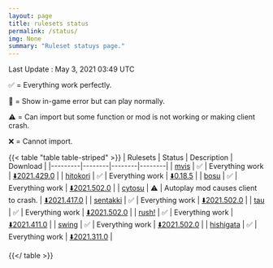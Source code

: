 ```yaml
---
layout: page
title: rulesets status
permalink: /status/
img: None
summary: "Ruleset statuys page."
---
```


Last Update : May 3, 2021 03:49 UTC

✅ = Everything work perfectly.

🔵 = Show in-game error but can play normally.

⚠️ = Can import but some function or mod is not working or making client crash.

❌ = Cannot import.

<!-- Use table style from https://discourse.gohugo.io/t/how-to-customise-tables/15661 -->

{{< table "table table-striped" >}}
| Rulesets  | Status | Description | Download |
|---------|--------|--------|--------|
| [mvis](/posts/mvis)  | ✅  | Everything work | [⬇️2021.429.0](https://github.com/EVAST9919/lazer-m-vis/releases/latest) |
| [hitokori](/posts/hitokori)  | ✅ | Everything work | [⬇️0.18.5](https://github.com/Flutterish/Hitokori/releases/latest) |
| [bosu](/posts/bosu)  | ✅ | Everything work | [⬇️2021.502.0](https://github.com/EVAST9919/bosu/releases/latest) |
| [cytosu](/posts/cytosu)  | ⚠️ | Autoplay mod causes client to crash. | [⬇️2021.417.0](https://github.com/GSculerlor/Cytosu/releases/tag/2021.417.0) |
| [sentakki](/posts/sentakki)  | ✅ | Everything work | [⬇️2021.502.0](https://github.com/LumpBloom7/sentakki/releases/) |
| [tau](/posts/tau)  | ✅ | Everything work | [⬇️2021.502.0](https://github.com/Altenhh/tau/releases/latest) |
| [rush!](/posts/rush)  | ✅ | Everything work | [⬇️2021.411.0](https://github.com/Beamographic/rush/releases/tag/2021.411.0) |
| [swing](/posts/swing)  | ✅ | Everything work | [⬇️2021.502.0](https://github.com/EVAST9919/lazer-swing/releases/latest) |
| [hishigata](/posts/hishigata)  | ✅ | Everything work | [⬇️2021.311.0](https://github.com/LumpBloom7/hishigata/releases/latest) |
<!-- | [karaoke!](/posts/karaoke)  | ❌ | [⬇️2021.0116.0](https://github.com/karaoke-dev/karaoke/releases/download/2021.0116.0/osu.Game.Rulesets.Karaoke.dll) | -->

<!-- Make pop up changelog -->

{{</ table >}}